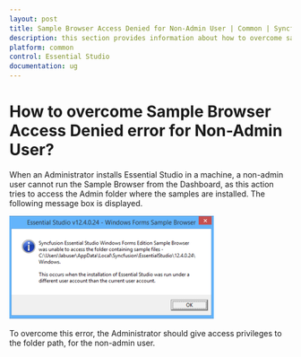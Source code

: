 ```yaml
---
layout: post
title: Sample Browser Access Denied for Non-Admin User | Common | Syncfusion
description: this section provides information about how to overcome sample browser access denied error for non-admin user?
platform: common
control: Essential Studio
documentation: ug
---
```


# How to overcome Sample Browser Access Denied error for Non-Admin User?

When an Administrator installs Essential Studio in a machine, a non-admin user cannot run the Sample Browser from the Dashboard, as this action tries to access the Admin folder where the samples are installed. The following message box is displayed.

![Access Denied](How-to-overcome-Sample-Browser-Access-Denied-error_images/How-to-overcome-Sample-Browser-Access-Denied-error_img1.png)

To overcome this error, the Administrator should give access privileges to the folder path, for the non-admin user.
